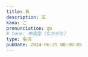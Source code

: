 ```yaml
---
title: 五
description: 五
kana: ご
pronunciation: go
# tone: 中高型（なかがた）
type: 名词
pubDate: 2024-06-25 00:00:05
---
```

